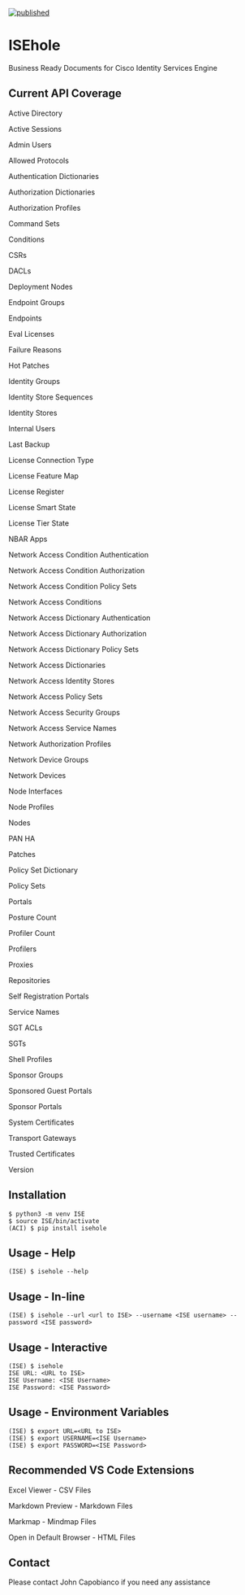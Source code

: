 [![published](https://static.production.devnetcloud.com/codeexchange/assets/images/devnet-published.svg)](https://developer.cisco.com/codeexchange/github/repo/automateyournetwork/isehole)

# ISEhole

Business Ready Documents for Cisco Identity Services Engine

## Current API Coverage

Active Directory

Active Sessions

Admin Users

Allowed Protocols

Authentication Dictionaries

Authorization Dictionaries

Authorization Profiles

Command Sets

Conditions

CSRs

DACLs

Deployment Nodes

Endpoint Groups

Endpoints

Eval Licenses

Failure Reasons

Hot Patches

Identity Groups

Identity Store Sequences

Identity Stores

Internal Users

Last Backup

License Connection Type

License Feature Map

License Register

License Smart State

License Tier State

NBAR Apps

Network Access Condition Authentication

Network Access Condition Authorization

Network Access Condition Policy Sets

Network Access Conditions

Network Access Dictionary Authentication

Network Access Dictionary Authorization

Network Access Dictionary Policy Sets

Network Access Dictionaries

Network Access Identity Stores

Network Access Policy Sets

Network Access Security Groups

Network Access Service Names

Network Authorization Profiles

Network Device Groups

Network Devices

Node Interfaces

Node Profiles

Nodes

PAN HA

Patches

Policy Set Dictionary

Policy Sets

Portals

Posture Count

Profiler Count

Profilers

Proxies

Repositories

Self Registration Portals

Service Names

SGT ACLs

SGTs

Shell Profiles

Sponsor Groups

Sponsored Guest Portals

Sponsor Portals

System Certificates

Transport Gateways

Trusted Certificates

Version
## Installation

```console
$ python3 -m venv ISE
$ source ISE/bin/activate
(ACI) $ pip install isehole
```

## Usage - Help

```console
(ISE) $ isehole --help
```

## Usage - In-line

```console
(ISE) $ isehole --url <url to ISE> --username <ISE username> --password <ISE password>
```

## Usage - Interactive

```console
(ISE) $ isehole
ISE URL: <URL to ISE>
ISE Username: <ISE Username>
ISE Password: <ISE Password>
```

## Usage - Environment Variables

```console
(ISE) $ export URL=<URL to ISE>
(ISE) $ export USERNAME=<ISE Username>
(ISE) $ export PASSWORD=<ISE Password>
```

## Recommended VS Code Extensions

Excel Viewer - CSV Files

Markdown Preview - Markdown Files

Markmap - Mindmap Files

Open in Default Browser - HTML Files

## Contact

Please contact John Capobianco if you need any assistance
